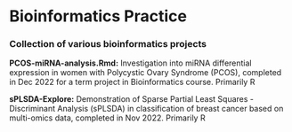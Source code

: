 # Bioinformatics Practice
### Collection of various bioinformatics projects

__PCOS-miRNA-analysis.Rmd:__ Investigation into miRNA differential expression in women with Polycystic Ovary Syndrome (PCOS), completed in Dec 2022 for a term project in Bioinformatics course. Primarily R

__sPLSDA-Explore:__ Demonstration of Sparse Partial Least Squares - Discriminant Analysis (sPLSDA) in classification of breast cancer based on multi-omics data, completed in Nov 2022. Primarily R


